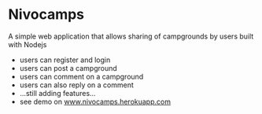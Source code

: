 # Nivocamps
A simple web application that allows sharing of campgrounds by users built with Nodejs
- users can register and login
- users can post a campground
- users can comment on a campground
- users can also reply on a comment
- ...still adding features...
-    see demo on www.nivocamps.herokuapp.com
